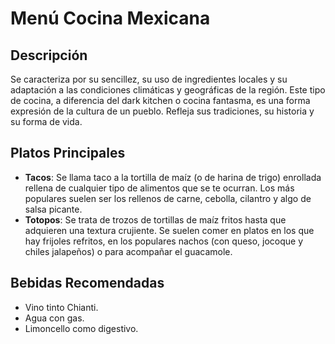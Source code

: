 # Menú Cocina Mexicana 

## Descripción
Se caracteriza por su sencillez, su uso de ingredientes locales y su adaptación a las condiciones climáticas y geográficas de la región. Este tipo de cocina, a diferencia del dark kitchen o cocina fantasma, es una forma expresión de la cultura de un pueblo. Refleja sus tradiciones, su historia y su forma de vida.

## Platos Principales
- **Tacos**: Se llama taco a la tortilla de maíz (o de harina de trigo) enrollada rellena de cualquier tipo de alimentos que se te ocurran. Los más populares suelen ser los rellenos de carne, cebolla, cilantro y algo de salsa picante. 
- **Totopos**: Se trata de trozos de tortillas de maíz fritos hasta que adquieren una textura crujiente. Se suelen comer en platos en los que hay frijoles refritos, en los populares nachos (con queso, jocoque y chiles jalapeños) o para acompañar el guacamole.

## Bebidas Recomendadas
- Vino tinto Chianti.
- Agua con gas.
- Limoncello como digestivo.
​